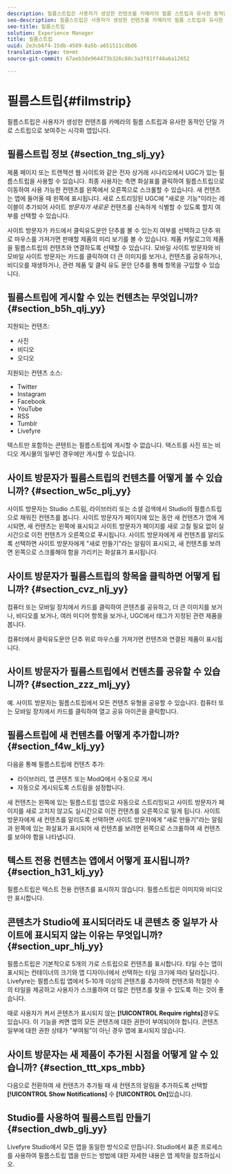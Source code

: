```yaml
---
description: 필름스트립은 사용자가 생성한 컨텐츠를 카메라의 필름 스트립과 유사한 동적인 단일 가로 스트립으로 보여주는 시각화 앱입니다.
seo-description: 필름스트립은 사용자가 생성한 컨텐츠를 카메라의 필름 스트립과 유사한 동적인 단일 가로 스트립으로 보여주는 시각화 앱입니다.
seo-title: 필름스트립
solution: Experience Manager
title: 필름스트립
uuid: 2e3cb6f4-15db-4509-8a5b-a651511cdbd6
translation-type: tm+mt
source-git-commit: 67aeb3de964473b326c88c3a3f81ff48a6a12652

---
```



# 필름스트립{#filmstrip}

필름스트립은 사용자가 생성한 컨텐츠를 카메라의 필름 스트립과 유사한 동적인 단일 가로 스트립으로 보여주는 시각화 앱입니다.

## 필름스트립 정보 {#section_tng_slj_yy}

제품 페이지 또는 트랜잭션 웹 사이트와 같은 전자 상거래 시나리오에서 UGC가 있는 필름스트립을 사용할 수 있습니다. 최종 사용자는 측면 화살표를 클릭하여 필름스트립으로 이동하여 사용 가능한 컨텐츠를 왼쪽에서 오른쪽으로 스크롤할 수 있습니다. 새 컨텐츠는 앱에 들어올 때 왼쪽에 표시됩니다. 새로 스트리밍된 UGC에 "새로운 기능"이라는 레이블이 추가되어 사이트 *방문자가 새로운* 컨텐츠를 신속하게 식별할 수 있도록 할지 여부를 선택할 수 있습니다.

사이트 방문자가 카드에서 클릭유도문안 단추를 볼 수 있는지 여부를 선택하고 단추 위로 마우스를 가져가면 판매할 제품의 미리 보기를 볼 수 있습니다. 제품 카탈로그의 제품을 필름스트립의 컨텐츠와 연결하도록 선택할 수 있습니다. 모바일 사이트 방문자와 비모바일 사이트 방문자는 카드를 클릭하여 더 큰 이미지를 보거나, 컨텐츠를 공유하거나, 비디오를 재생하거나, 관련 제품 및 클릭 유도 문안 단추를 통해 항목을 구입할 수 있습니다.

## 필름스트립에 게시할 수 있는 컨텐츠는 무엇입니까? {#section_b5h_qlj_yy}

지원되는 컨텐츠:

* 사진
* 비디오
* 오디오

지원되는 컨텐츠 소스:

* Twitter
* Instagram
* Facebook
* YouTube
* RSS
* Tumblr
* Livefyre

텍스트만 포함하는 콘텐트는 필름스트립에 게시할 수 없습니다. 텍스트를 사진 또는 비디오 게시물의 일부인 경우에만 게시할 수 있습니다.

## 사이트 방문자가 필름스트립의 컨텐츠를 어떻게 볼 수 있습니까? {#section_w5c_plj_yy}

사이트 방문자는 Studio 스트림, 라이브러리 또는 소셜 검색에서 Studio의 필름스트립으로 채워진 컨텐츠를 봅니다. 사이트 방문자가 페이지에 있는 동안 새 컨텐츠가 앱에 게시되면, 새 컨텐츠는 왼쪽에 표시되고 사이트 방문자가 페이지를 새로 고칠 필요 없이 실시간으로 이전 컨텐츠가 오른쪽으로 푸시됩니다. 사이트 방문자에게 새 컨텐츠를 알리도록 선택하면 사이트 방문자에게 "새로 만들기"라는 알림이 표시되고, 새 컨텐츠를 보려면 왼쪽으로 스크롤해야 함을 가리키는 화살표가 표시됩니다.

## 사이트 방문자가 필름스트립의 항목을 클릭하면 어떻게 됩니까? {#section_cvz_nlj_yy}

컴퓨터 또는 모바일 장치에서 카드를 클릭하여 콘텐츠를 공유하고, 더 큰 이미지를 보거나, 비디오를 보거나, 여러 미디어 항목을 보거나, UGC에서 태그가 지정된 관련 제품을 봅니다.

컴퓨터에서 클릭유도문안 단추 위로 마우스를 가져가면 컨텐츠와 연결된 제품이 표시됩니다.

## 사이트 방문자가 필름스트립에서 컨텐츠를 공유할 수 있습니까? {#section_zzz_mlj_yy}

예. 사이트 방문자는 필름스트립에서 모든 컨텐츠 유형을 공유할 수 있습니다. 컴퓨터 또는 모바일 장치에서 카드를 클릭하여 열고 공유 아이콘을 클릭합니다.

## 필름스트립에 새 컨텐츠를 어떻게 추가합니까? {#section_f4w_klj_yy}

다음을 통해 필름스트립에 컨텐츠 추가:

* 라이브러리, 앱 콘텐츠 또는 ModQ에서 수동으로 게시
* 자동으로 게시되도록 스트림을 설정합니다.

새 컨텐츠는 왼쪽에 있는 필름스트립 앱으로 자동으로 스트리밍되고 사이트 방문자가 페이지를 새로 고치지 않고도 실시간으로 이전 컨텐츠를 오른쪽으로 밀게 됩니다. 사이트 방문자에게 새 컨텐츠를 알리도록 선택하면 사이트 방문자에게 "새로 만들기"라는 알림과 왼쪽에 있는 화살표가 표시되어 새 컨텐츠를 보려면 왼쪽으로 스크롤하여 새 컨텐츠를 보아야 함을 나타냅니다.

## 텍스트 전용 컨텐츠는 앱에서 어떻게 표시됩니까? {#section_h31_klj_yy}

필름스트립은 텍스트 전용 컨텐츠를 표시하지 않습니다. 필름스트립은 이미지와 비디오만 표시합니다.

## 콘텐츠가 Studio에 표시되더라도 내 콘텐츠 중 일부가 사이트에 표시되지 않는 이유는 무엇입니까? {#section_upr_hlj_yy}

필름스트립은 기본적으로 5개의 가로 스트립으로 컨텐츠를 표시합니다. 타일 수는 앱이 표시되는 컨테이너의 크기와 앱 디자이너에서 선택하는 타일 크기에 따라 달라집니다. Livefyre는 필름스트립 앱에서 5-10개 이상의 콘텐츠를 추가하여 컨텐츠와 적절한 수의 타일을 제공하고 사용자가 스크롤하여 더 많은 컨텐츠를 찾을 수 있도록 하는 것이 좋습니다.

때로 사용자가 켜서 콘텐츠가 표시되지 않는 **[!UICONTROL Require rights]**&#x200B;경우도 있습니다. 이 기능을 켜면 앱의 모든 콘텐츠에 대한 권한이 부여되어야 합니다. 콘텐츠 일부에 대한 권한 상태가 "부여됨"이 아닌 경우 앱에 표시되지 않습니다.

## 사이트 방문자는 새 제품이 추가된 시점을 어떻게 알 수 있습니까? {#section_ttt_xps_mbb}

다음으로 전환하여 새 컨텐츠가 추가될 때 새 컨텐츠의 알림을 추가하도록 선택할 **[!UICONTROL Show Notifications]** 수 **[!UICONTROL On]**&#x200B;있습니다.

## Studio를 사용하여 필름스트립 만들기 {#section_dwb_glj_yy}

Livefyre Studio에서 모든 앱을 동일한 방식으로 만듭니다. Studio에서 표준 프로세스를 사용하여 필름스트립 앱을 만드는 방법에 대한 자세한 내용은 앱 제작을 참조하십시오.